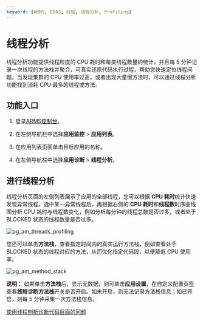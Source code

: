 ```yaml
---
keyword: [ARMS, EDAS, 线程, 线程分析, Profiling]
---
```


# 线程分析

线程分析功能提供线程粒度的 CPU 耗时和每类线程数量的统计，并且每 5 分钟记录一次线程的方法栈并聚合，可真实还原代码执行过程，帮助您快速定位线程问题。当发现集群的 CPU 使用率过高，或者出现大量慢方法时，可以通过线程分析功能找到消耗 CPU 最多的线程或方法。

## 功能入口

1.  登录[ARMS控制台](https://arms.console.aliyun.com/#/home)。

2.  在左侧导航栏中选择**应用监控** \> **应用列表**。

3.  在应用列表页面单击目标应用的名称。

4.  在左侧导航栏中选择**应用诊断** \> **线程分析**。


## 进行线程分析

线程分析页面的左侧列表展示了应用的全部线程，您可以根据 **CPU 耗时**统计快速发现异常线程。选中某一异常线程后，再根据右侧的 **CPU 耗时**和**线程数**时序曲线图分析 CPU 耗时与线程数变化，例如分析每分钟的线程总数是否过多，或者处于 BLOCKED 状态的线程数量是否过多。

![pg_am_threads_profiling](https://static-aliyun-doc.oss-cn-hangzhou.aliyuncs.com/assets/img/zh-CN/3828158951/p82887.png)

您还可以单击**方法栈**，查看指定时间内的真实运行方法栈，例如查看处于 BLOCKED 状态的线程对应的方法，从而优化指定代码段，以便降低 CPU 使用率。

![pg_am_method_stack](https://static-aliyun-doc.oss-cn-hangzhou.aliyuncs.com/assets/img/zh-CN/3828158951/p84725.png)

**说明：** 如果单击**方法栈**后，显示无数据，则可单击**应用设置**，在自定义配置页签查看**线程诊断方法栈**开关是否开启。如未开启，则无法记录方法栈信息；如已开启，则每 5 分钟采集一次方法栈信息。

[使用线程剖析诊断代码层面的问题](/cn.zh-CN/应用监控/使用教程/使用线程剖析诊断代码层面的问题.md)

